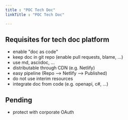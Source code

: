 ```yaml
---
title : "POC Tech Doc"
linkTitle : "POC Tech Doc"

---
```



## Requisites for tech doc platform

- enable "doc as code"
- keep doc in git repo (enable pull requests, blame, ...)
- use md, asciidoc, ...
- distributable through CDN (e.g. Netlify)
- easy pipeline (Repo --> Netlify --> Published)
- do not use interim resources
- integrate doc from code (e.g. openapi, c#, ...)

## Pending

- protect with corporate OAuth


